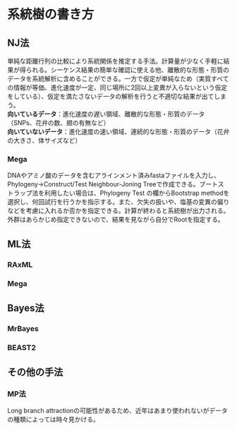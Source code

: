 # 系統樹の書き方

## NJ法
単純な距離行列の比較により系統関係を推定する手法。計算量が少なく手軽に結果が得られる。シーケンス結果の簡単な確認に使える他、離散的な形態・形質のデータを系統解析に含めることができる。一方で仮定が単純なため（実質すべての情報が等価、進化速度が一定、同じ場所に2回以上変異が入らないという仮定をしている）、仮定を満たさないデータの解析を行うと不適切な結果が出てしまう。<br>
**向いているデータ**：進化速度の遅い領域、離散的な形態・形質のデータ（SNPs、花弁の数、翅の有無など）<br>
**向いていないデータ**：進化速度の速い領域、連続的な形態・形質のデータ（花弁の大きさ、体サイズなど）<br>
### Mega
DNAやアミノ酸のデータを含むアラインメント済みfastaファイルを入力し、Phylogeny→Construct/Test Neighbour-Joning Treeで作成できる。ブートストラップ法を利用したい場合は、Phylogeny Test の欄からBootstrap methodを選択し、何回試行を行うかを指示する。また、欠失の扱いや、塩基の変異の偏りなどを考慮に入れるか否かを指定できる。計算が終わると系統樹が出力される。外群はあらかじめ指定できないので、結果を見ながら自分でRootを指定する。 
## ML法
### RAxML
### Mega
## Bayes法
### MrBayes
### BEAST2
## その他の手法
### MP法
Long branch attractionの可能性があるため、近年はあまり使われないがデータの種類によっては時々見かける。
